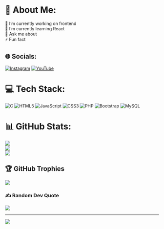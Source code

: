 # 💫 About Me:
🔭 I’m currently working on frontend<br>🌱 I’m currently learning React<br>💬 Ask me about <br>⚡ Fun fact


## 🌐 Socials:
[![Instagram](https://img.shields.io/badge/Instagram-%23E4405F.svg?logo=Instagram&logoColor=white)](https://instagram.com/rathod_pratikoffical) [![YouTube](https://img.shields.io/badge/YouTube-%23FF0000.svg?logo=YouTube&logoColor=white)](https://youtube.com/@Pratik-YT) 

# 💻 Tech Stack:
![C](https://img.shields.io/badge/c-%2300599C.svg?style=for-the-badge&logo=c&logoColor=white) ![HTML5](https://img.shields.io/badge/html5-%23E34F26.svg?style=for-the-badge&logo=html5&logoColor=white) ![JavaScript](https://img.shields.io/badge/javascript-%23323330.svg?style=for-the-badge&logo=javascript&logoColor=%23F7DF1E) ![CSS3](https://img.shields.io/badge/css3-%231572B6.svg?style=for-the-badge&logo=css3&logoColor=white) ![PHP](https://img.shields.io/badge/php-%23777BB4.svg?style=for-the-badge&logo=php&logoColor=white) ![Bootstrap](https://img.shields.io/badge/bootstrap-%238511FA.svg?style=for-the-badge&logo=bootstrap&logoColor=white) ![MySQL](https://img.shields.io/badge/mysql-%2300000f.svg?style=for-the-badge&logo=mysql&logoColor=white)
# 📊 GitHub Stats:
![](https://github-readme-stats.vercel.app/api?username=Rathod-Pratik&theme=dark&hide_border=false&include_all_commits=false&count_private=false)<br/>
![](https://github-readme-streak-stats.herokuapp.com/?user=Rathod-Pratik&theme=dark&hide_border=false)<br/>
![](https://github-readme-stats.vercel.app/api/top-langs/?username=Rathod-Pratik&theme=dark&hide_border=false&include_all_commits=false&count_private=false&layout=compact)

## 🏆 GitHub Trophies
![](https://github-profile-trophy.vercel.app/?username=Rathod-Pratik&theme=radical&no-frame=false&no-bg=true&margin-w=4)

### ✍️ Random Dev Quote
![](https://quotes-github-readme.vercel.app/api?type=horizontal&theme=radical)

---
[![](https://visitcount.itsvg.in/api?id=Rathod-Pratik&icon=0&color=0)](https://visitcount.itsvg.in)

<!-- Proudly created with GPRM ( https://gprm.itsvg.in ) -->
